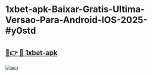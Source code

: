 # 1xbet-apk-Baixar-Gratis-Ultima-Versao-Para-Android-IOS-2025-#y0std

# <h2><a href="https://ainizakaria.my?title=1xbet-apk&ref=24M">🔗👉 🔴 1xbet-apk</a></h2>

[![acn](https://github.com/user-attachments/assets/0f9c940e-d8b0-45ae-aac7-cd30a18b3e1c)](https://ainizakaria.my?title=1xbet-apk&ref=24M)

